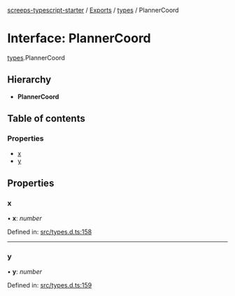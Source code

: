 [screeps-typescript-starter](../README.md) / [Exports](../modules.md) / [types](../modules/types.md) / PlannerCoord

# Interface: PlannerCoord

[types](../modules/types.md).PlannerCoord

## Hierarchy

* **PlannerCoord**

## Table of contents

### Properties

- [x](types.plannercoord.md#x)
- [y](types.plannercoord.md#y)

## Properties

### x

• **x**: *number*

Defined in: [src/types.d.ts:158](https://github.com/Baelyk/screeps/blob/c7b9358/src/types.d.ts#L158)

___

### y

• **y**: *number*

Defined in: [src/types.d.ts:159](https://github.com/Baelyk/screeps/blob/c7b9358/src/types.d.ts#L159)
